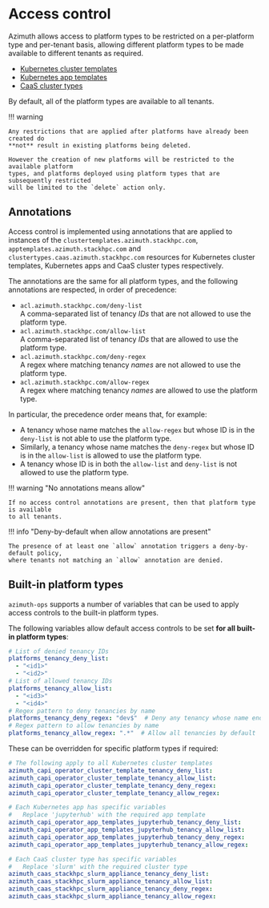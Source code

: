 # Access control

Azimuth allows access to platform types to be restricted on a per-platform type and
per-tenant basis, allowing different platform types to be made available to different
tenants as required.

  * [Kubernetes cluster templates](./10-kubernetes-clusters.md#cluster-templates)
  * [Kubernetes app templates](./11-kubernetes-apps.md)
  * [CaaS cluster types](./12-caas.md)

By default, all of the platform types are available to all tenants.

!!! warning

    Any restrictions that are applied after platforms have already been created do
    **not** result in existing platforms being deleted.
    
    However the creation of new platforms will be restricted to the available platform
    types, and platforms deployed using platform types that are subsequently restricted
    will be limited to the `delete` action only.

## Annotations

Access control is implemented using annotations that are applied to instances of the
`clustertemplates.azimuth.stackhpc.com`, `apptemplates.azimuth.stackhpc.com` and
`clustertypes.caas.azimuth.stackhpc.com` resources for Kubernetes cluster templates,
Kubernetes apps and CaaS cluster types respectively.

The annotations are the same for all platform types, and the following annotations are
respected, in order of precedence:

  * `acl.azimuth.stackhpc.com/deny-list`  
    A comma-separated list of tenancy *IDs* that are not allowed to use the platform type.
  * `acl.azimuth.stackhpc.com/allow-list`  
    A comma-separated list of tenancy *IDs* that are allowed to use the platform type.
  * `acl.azimuth.stackhpc.com/deny-regex`  
    A regex where matching tenancy *names* are not allowed to use the platform type.
  * `acl.azimuth.stackhpc.com/allow-regex`  
    A regex where matching tenancy *names* are allowed to use the platform type.

In particular, the precedence order means that, for example:

  * A tenancy whose name matches the `allow-regex` but whose ID is in the `deny-list`
    is not able to use the platform type.
  * Similarly, a tenancy whose name matches the `deny-regex` but whose ID is in the
    `allow-list` is allowed to use the platform type.
  * A tenancy whose ID is in both the `allow-list` and `deny-list` is not allowed to
    use the platform type.

!!! warning  "No annotations means allow"

    If no access control annotations are present, then that platform type is available
    to all tenants.
    
!!! info  "Deny-by-default when allow annotations are present"

    The presence of at least one `allow` annotation triggers a deny-by-default policy,
    where tenants not matching an `allow` annotation are denied.

## Built-in platform types

`azimuth-ops` supports a number of variables that can be used to apply access controls
to the built-in platform types.

The following variables allow default access controls to be set **for all built-in
platform types**:

```yaml  title="environments/my-site/inventory/group_vars/all/variables.yml"
# List of denied tenancy IDs
platforms_tenancy_deny_list:
  - "<id1>"
  - "<id2>"
# List of allowed tenancy IDs
platforms_tenancy_allow_list:
  - "<id3>"
  - "<id4>"
# Regex pattern to deny tenancies by name
platforms_tenancy_deny_regex: "dev$"  # Deny any tenancy whose name ends with 'dev'
# Regex pattern to allow tenancies by name
platforms_tenancy_allow_regex: ".*"  # Allow all tenancies by default
```

These can be overridden for specific platform types if required:

```yaml  title="environments/my-site/inventory/group_vars/all/variables.yml"
# The following apply to all Kubernetes cluster templates
azimuth_capi_operator_cluster_template_tenancy_deny_list:
azimuth_capi_operator_cluster_template_tenancy_allow_list:
azimuth_capi_operator_cluster_template_tenancy_deny_regex:
azimuth_capi_operator_cluster_template_tenancy_allow_regex:

# Each Kubernetes app has specific variables
#   Replace 'jupyterhub' with the required app template
azimuth_capi_operator_app_templates_jupyterhub_tenancy_deny_list:
azimuth_capi_operator_app_templates_jupyterhub_tenancy_allow_list:
azimuth_capi_operator_app_templates_jupyterhub_tenancy_deny_regex:
azimuth_capi_operator_app_templates_jupyterhub_tenancy_allow_regex:

# Each CaaS cluster type has specific variables
#   Replace 'slurm' with the required cluster type
azimuth_caas_stackhpc_slurm_appliance_tenancy_deny_list:
azimuth_caas_stackhpc_slurm_appliance_tenancy_allow_list:
azimuth_caas_stackhpc_slurm_appliance_tenancy_deny_regex:
azimuth_caas_stackhpc_slurm_appliance_tenancy_allow_regex:
```
